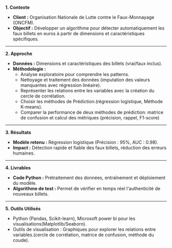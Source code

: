 **1. Contexte**

- **Client :** Organisation Nationale de Lutte contre le Faux-Monnayage (ONCFM).
- **Objectif :** Développer un algorithme pour détecter automatiquement les faux billets en euros à partir de dimensions et caractéristiques spécifiques.

---

**2. Approche**

- **Données :** Dimensions et caractéristiques des billets (vrai/faux inclus).
- **Méthodologie :**
    - Analyse exploratoire pour comprendre les patterns.
    - Nettoyage et traitement des données (imputation des valeurs manquantes avec régression linéaire).
    - Représenter les relations entre les variables avec la création du cercle de corrélation.
    - Choisir les méthodes de Prédiction.(régression logistique, Méthode K-means).
    - Comparer la performance de deux méthodes de prédiction: matrice de confusion et calcul des métriques (précision, rappel, F1-score)

---

**3. Résultats**

- **Modèle retenu :** Régression logistique (Précision : 95%, AUC : 0.98).
- **Impact :** Détection rapide et fiable des faux billets, réduction des erreurs humaines.

---

**4. Livrables**

- **Code Python :** Prétraitement des données, entraînement et déploiement du modèle.
- **Algorithme de test :** Permet de vérifier en temps réel l'authenticité de nouveaux billets.

---

**5. Outils Utilisés**

- Python (Pandas, Scikit-learn), Microsoft power bi pour les visualisations(Matplotlib/Seaborn).
- Outils de visualisation : Graphiques pour explorer les relations entre variables.(cercle de corrélation, matrice de confusion, méthode du coude).
